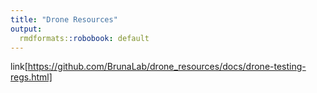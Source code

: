 ```yaml
---
title: "Drone Resources"
output:
  rmdformats::robobook: default
---
```



link[https://github.com/BrunaLab/drone_resources/docs/drone-testing-regs.html]
